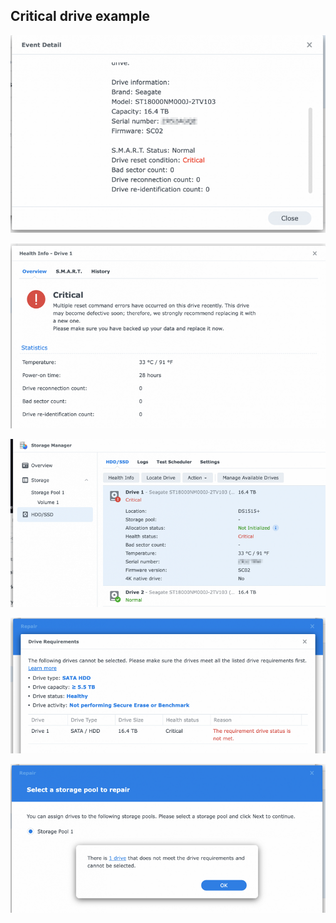 ## Critical drive example

<p align="center"><img src="/images/critical-1.png"></p>

<p align="center"><img src="/images/critical-3.png"></p>

<p align="center"><img src="/images/critical-4.png"></p>

<p align="center"><img src="/images/critical-5.png"></p>

<p align="center"><img src="/images/critical-6.png"></p>
